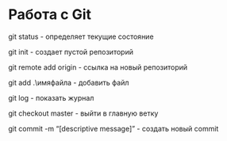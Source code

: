# Работа c Git

git status - определяет текущие состояние

git init - создает пустой репозиторий 

git remote add origin - ссылка на новый репозиторий 

git add .\имяфайла - добавить файл

git log - показать журнал 

git checkout master - выйти в главную ветку 

git commit -m “[descriptive message]” - создать новый commit
